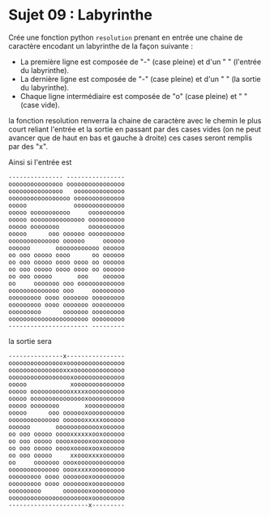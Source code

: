 # Sujet 09 : Labyrinthe

Crée une fonction python `resolution` prenant en entrée une chaine de caractère encodant un labyrinthe de la façon suivante :
- La première ligne est composée de "-" (case pleine) et d'un " " (l'entrée du labyrinthe).
- La dernière ligne est composée de "-" (case pleine) et d'un " " (la sortie du labyrinthe).
- Chaque ligne intermédiaire est composée de "o" (case pleine) et " " (case vide).

la fonction resolution renverra la chaine de caractère avec le chemin le plus court reliant l'entrée et la sortie en passant par des cases vides (on ne peut avancer que de haut en bas et gauche à droite) ces cases seront remplis par des "x".

Ainsi si l'entrée est
```
--------------- ----------------
ooooooooooooooo oooooooooooooooo
ooooooooooooooo   oooooooooooooo
ooooooooooooooooo oooooooooooooo
ooooo             oooooooooooooo
ooooo ooooooooooo     oooooooooo
ooooo ooooooooooooooo oooooooooo
ooooo oooooooo        oooooooooo
ooooo      ooo oooooo oooooooooo
oooooooooooooo oooooo     oooooo
oooooo       oooooooooooo oooooo
oo ooo ooooo oooo      oo oooooo
oo ooo ooooo oooo oooo oo oooooo
oo ooo ooooo oooo oooo oo oooooo
oo ooo ooooo       ooo    oooooo
oo     ooooooo ooo ooooooooooooo
oooooooooooooo ooo     ooooooooo
ooooooooo oooo ooooooo ooooooooo
ooooooooo oooo ooooooo ooooooooo
ooooooooo      ooooooo ooooooooo
oooooooooooooooooooooo ooooooooo
---------------------- ---------
```


la sortie sera

```
---------------x----------------
oooooooooooooooxoooooooooooooooo
oooooooooooooooxxxoooooooooooooo
oooooooooooooooooxoooooooooooooo
ooooo            xoooooooooooooo
ooooo oooooooooooxxxxxoooooooooo
ooooo oooooooooooooooxoooooooooo
ooooo oooooooo       xoooooooooo
ooooo      ooo ooooooxoooooooooo
oooooooooooooo ooooooxxxxxoooooo
oooooo       ooooooooooooxoooooo
oo ooo ooooo ooooxxxxxxooxoooooo
oo ooo ooooo ooooxooooxooxoooooo
oo ooo ooooo ooooxooooxooxoooooo
oo ooo ooooo     xxoooxxxxoooooo
oo     ooooooo oooxooooooooooooo
oooooooooooooo oooxxxxxooooooooo
ooooooooo oooo oooooooxooooooooo
ooooooooo oooo oooooooxooooooooo
ooooooooo      oooooooxooooooooo
ooooooooooooooooooooooxooooooooo
----------------------x---------
```
